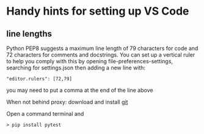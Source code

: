 # Handy hints for setting up VS Code

## line lengths
Python PEP8 suggests a maximum line length of 79 characters for code and 72 characters for comments and docstrings. You can set up a vertical ruler to help you comply with this by opening file-preferences-settings, searching for settings.json then adding a new line with:

`"editor.rulers": [72,79]`

you may need to put a comma at the end of the line above

When not behind proxy:
download and install [git](https://git-scm.com/download/win)

Open a command terminal and
```
> pip install pytest
```